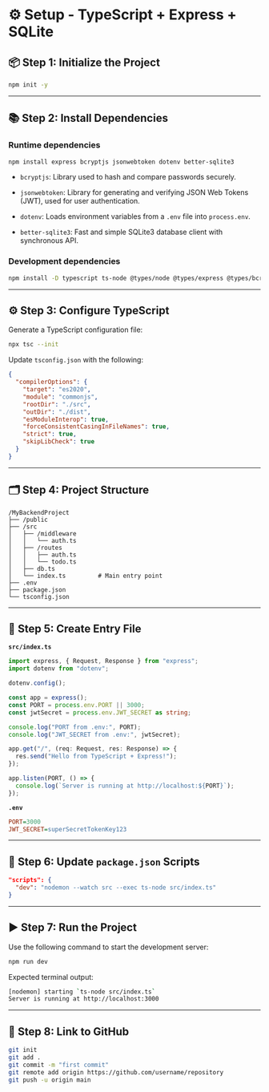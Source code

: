 # ⚙️ Setup - TypeScript + Express + SQLite

## 📦 Step 1: Initialize the Project

```bash
npm init -y
```

---

## 📚 Step 2: Install Dependencies

### Runtime dependencies

```bash
npm install express bcryptjs jsonwebtoken dotenv better-sqlite3
```

- `bcryptjs`: Library used to hash and compare passwords securely.

- `jsonwebtoken`: Library for generating and verifying JSON Web Tokens (JWT), used for user authentication.

- `dotenv`: Loads environment variables from a `.env` file into `process.env`.

- `better-sqlite3`: Fast and simple SQLite3 database client with synchronous API.

### Development dependencies

```bash
npm install -D typescript ts-node @types/node @types/express @types/bcryptjs @types/jsonwebtoken @types/better-sqlite3 nodemon
```

---

## ⚙️ Step 3: Configure TypeScript

Generate a TypeScript configuration file:

```bash
npx tsc --init
```

Update `tsconfig.json` with the following:

```json
{
  "compilerOptions": {
    "target": "es2020",
    "module": "commonjs",
    "rootDir": "./src",
    "outDir": "./dist",
    "esModuleInterop": true,
    "forceConsistentCasingInFileNames": true,
    "strict": true,
    "skipLibCheck": true
  }
}
```

---

## 🗂️ Step 4: Project Structure

```text
/MyBackendProject
├── /public
├── /src
│   ├── /middleware
│   │   └── auth.ts
│   ├── /routes
│   │   ├── auth.ts
│   │   └── todo.ts
│   ├── db.ts
│   └── index.ts         # Main entry point
├── .env
├── package.json
└── tsconfig.json
```

---

## 🧠 Step 5: Create Entry File

**`src/index.ts`**

```ts
import express, { Request, Response } from "express";
import dotenv from "dotenv";

dotenv.config();

const app = express();
const PORT = process.env.PORT || 3000;
const jwtSecret = process.env.JWT_SECRET as string;

console.log("PORT from .env:", PORT);
console.log("JWT_SECRET from .env:", jwtSecret);

app.get("/", (req: Request, res: Response) => {
  res.send("Hello from TypeScript + Express!");
});

app.listen(PORT, () => {
  console.log(`Server is running at http://localhost:${PORT}`);
});
```

**`.env`**

```ini
PORT=3000
JWT_SECRET=superSecretTokenKey123
```

---

## 📝 Step 6: Update `package.json` Scripts

```json
"scripts": {
  "dev": "nodemon --watch src --exec ts-node src/index.ts"
}
```

---

## ▶️ Step 7: Run the Project

Use the following command to start the development server:

```bash
npm run dev
```

Expected terminal output:

```bash
[nodemon] starting `ts-node src/index.ts`
Server is running at http://localhost:3000
```

---

## 🔗 Step 8: Link to GitHub

```bash
git init
git add .
git commit -m "first commit"
git remote add origin https://github.com/username/repository
git push -u origin main
```
